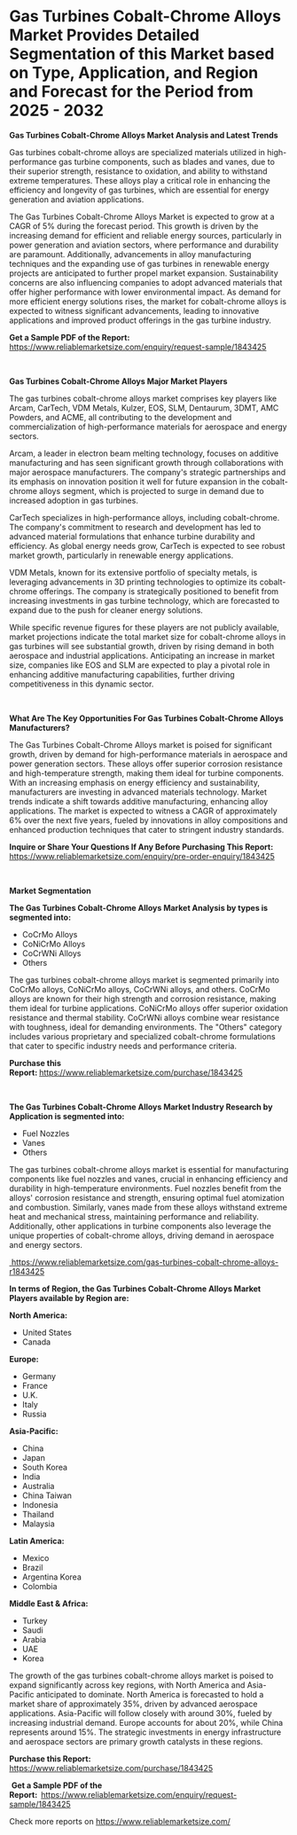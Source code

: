 <p><h1>Gas Turbines Cobalt-Chrome Alloys Market Provides Detailed Segmentation of this Market based on Type, Application, and Region and Forecast for the Period from 2025 - 2032</h1></p><p><strong>Gas Turbines Cobalt-Chrome Alloys Market Analysis and Latest Trends</strong></p>
<p><p>Gas turbines cobalt-chrome alloys are specialized materials utilized in high-performance gas turbine components, such as blades and vanes, due to their superior strength, resistance to oxidation, and ability to withstand extreme temperatures. These alloys play a critical role in enhancing the efficiency and longevity of gas turbines, which are essential for energy generation and aviation applications.</p><p>The Gas Turbines Cobalt-Chrome Alloys Market is expected to grow at a CAGR of 5% during the forecast period. This growth is driven by the increasing demand for efficient and reliable energy sources, particularly in power generation and aviation sectors, where performance and durability are paramount. Additionally, advancements in alloy manufacturing techniques and the expanding use of gas turbines in renewable energy projects are anticipated to further propel market expansion. Sustainability concerns are also influencing companies to adopt advanced materials that offer higher performance with lower environmental impact. As demand for more efficient energy solutions rises, the market for cobalt-chrome alloys is expected to witness significant advancements, leading to innovative applications and improved product offerings in the gas turbine industry.</p></p>
<p><strong>Get a Sample PDF of the Report:&nbsp;</strong> <a href="https://www.reliablemarketsize.com/enquiry/request-sample/1843425?utm_campaign=1720&utm_medium=2&utm_source=Github&utm_content=ia&utm_term=03022025&utm_id=gas-turbines-cobalt-chrome-alloys">https://www.reliablemarketsize.com/enquiry/request-sample/1843425</a></p>
<p>&nbsp;</p>
<p><strong>Gas Turbines Cobalt-Chrome Alloys Major Market Players</strong></p>
<p><p>The gas turbines cobalt-chrome alloys market comprises key players like Arcam, CarTech, VDM Metals, Kulzer, EOS, SLM, Dentaurum, 3DMT, AMC Powders, and ACME, all contributing to the development and commercialization of high-performance materials for aerospace and energy sectors.</p><p>Arcam, a leader in electron beam melting technology, focuses on additive manufacturing and has seen significant growth through collaborations with major aerospace manufacturers. The company's strategic partnerships and its emphasis on innovation position it well for future expansion in the cobalt-chrome alloys segment, which is projected to surge in demand due to increased adoption in gas turbines.</p><p>CarTech specializes in high-performance alloys, including cobalt-chrome. The company's commitment to research and development has led to advanced material formulations that enhance turbine durability and efficiency. As global energy needs grow, CarTech is expected to see robust market growth, particularly in renewable energy applications.</p><p>VDM Metals, known for its extensive portfolio of specialty metals, is leveraging advancements in 3D printing technologies to optimize its cobalt-chrome offerings. The company is strategically positioned to benefit from increasing investments in gas turbine technology, which are forecasted to expand due to the push for cleaner energy solutions.</p><p>While specific revenue figures for these players are not publicly available, market projections indicate the total market size for cobalt-chrome alloys in gas turbines will see substantial growth, driven by rising demand in both aerospace and industrial applications. Anticipating an increase in market size, companies like EOS and SLM are expected to play a pivotal role in enhancing additive manufacturing capabilities, further driving competitiveness in this dynamic sector.</p></p>
<p>&nbsp;</p>
<p><strong>What Are The Key Opportunities For Gas Turbines Cobalt-Chrome Alloys Manufacturers?</strong></p>
<p><p>The Gas Turbines Cobalt-Chrome Alloys market is poised for significant growth, driven by demand for high-performance materials in aerospace and power generation sectors. These alloys offer superior corrosion resistance and high-temperature strength, making them ideal for turbine components. With an increasing emphasis on energy efficiency and sustainability, manufacturers are investing in advanced materials technology. Market trends indicate a shift towards additive manufacturing, enhancing alloy applications. The market is expected to witness a CAGR of approximately 6% over the next five years, fueled by innovations in alloy compositions and enhanced production techniques that cater to stringent industry standards.</p></p>
<p><strong>Inquire or Share Your Questions If Any Before Purchasing This Report:</strong> <a href="https://www.reliablemarketsize.com/enquiry/pre-order-enquiry/1843425?utm_campaign=1720&utm_medium=2&utm_source=Github&utm_content=ia&utm_term=03022025&utm_id=gas-turbines-cobalt-chrome-alloys">https://www.reliablemarketsize.com/enquiry/pre-order-enquiry/1843425</a></p>
<p>&nbsp;</p>
<p><strong>Market Segmentation</strong></p>
<p><strong>The Gas Turbines Cobalt-Chrome Alloys Market Analysis by types is segmented into:</strong></p>
<p><ul><li>CoCrMo Alloys</li><li>CoNiCrMo Alloys</li><li>CoCrWNi Alloys</li><li>Others</li></ul></p>
<p><p>The gas turbines cobalt-chrome alloys market is segmented primarily into CoCrMo alloys, CoNiCrMo alloys, CoCrWNi alloys, and others. CoCrMo alloys are known for their high strength and corrosion resistance, making them ideal for turbine applications. CoNiCrMo alloys offer superior oxidation resistance and thermal stability. CoCrWNi alloys combine wear resistance with toughness, ideal for demanding environments. The "Others" category includes various proprietary and specialized cobalt-chrome formulations that cater to specific industry needs and performance criteria.</p></p>
<p><strong>Purchase this Report:&nbsp;</strong><a href="https://www.reliablemarketsize.com/purchase/1843425?utm_campaign=1720&utm_medium=2&utm_source=Github&utm_content=ia&utm_term=03022025&utm_id=gas-turbines-cobalt-chrome-alloys">https://www.reliablemarketsize.com/purchase/1843425</a></p>
<p>&nbsp;</p>
<p><strong>The Gas Turbines Cobalt-Chrome Alloys Market Industry Research by Application is segmented into:</strong></p>
<p><ul><li>Fuel Nozzles</li><li>Vanes</li><li>Others</li></ul></p>
<p><p>The gas turbines cobalt-chrome alloys market is essential for manufacturing components like fuel nozzles and vanes, crucial in enhancing efficiency and durability in high-temperature environments. Fuel nozzles benefit from the alloys' corrosion resistance and strength, ensuring optimal fuel atomization and combustion. Similarly, vanes made from these alloys withstand extreme heat and mechanical stress, maintaining performance and reliability. Additionally, other applications in turbine components also leverage the unique properties of cobalt-chrome alloys, driving demand in aerospace and energy sectors.</p></p>
<p><a href="https://www.reliablemarketsize.com/gas-turbines-cobalt-chrome-alloys-r1843425?utm_campaign=1720&utm_medium=2&utm_source=Github&utm_content=ia&utm_term=03022025&utm_id=gas-turbines-cobalt-chrome-alloys">&nbsp;https://www.reliablemarketsize.com/gas-turbines-cobalt-chrome-alloys-r1843425</a></p>
<p><strong>In terms of Region, the Gas Turbines Cobalt-Chrome Alloys Market Players available by Region are:</strong></p>
<p>
    <p> <strong> North America: </strong>
        <ul>
            <li>United States</li>
            <li>Canada</li>
        </ul>
        </p> 
    <p> <strong> Europe: </strong>
        <ul>
            <li>Germany</li>
            <li>France</li>
            <li>U.K.</li>
            <li>Italy</li>
            <li>Russia</li>
        </ul>
        </p> 
    <p> <strong> Asia-Pacific: </strong>
        <ul>
            <li>China</li>
            <li>Japan</li>
            <li>South Korea</li>
            <li>India</li>
            <li>Australia</li>
            <li>China Taiwan</li>
            <li>Indonesia</li>
            <li>Thailand</li>
            <li>Malaysia</li>
        </ul>
        </p> 
    <p> <strong> Latin America: </strong>
        <ul>
            <li>Mexico</li>
            <li>Brazil</li>
            <li>Argentina Korea</li>
            <li>Colombia</li>
        </ul>
        </p> 
    <p> <strong> Middle East & Africa: </strong>
        <ul>
            <li>Turkey</li>
            <li>Saudi</li>
            <li>Arabia</li>
            <li>UAE</li>
            <li>Korea</li>
        </ul>
    </p>
    </p>
<p><p>The growth of the gas turbines cobalt-chrome alloys market is poised to expand significantly across key regions, with North America and Asia-Pacific anticipated to dominate. North America is forecasted to hold a market share of approximately 35%, driven by advanced aerospace applications. Asia-Pacific will follow closely with around 30%, fueled by increasing industrial demand. Europe accounts for about 20%, while China represents around 15%. The strategic investments in energy infrastructure and aerospace sectors are primary growth catalysts in these regions.</p></p>
<p><strong>Purchase this Report: </strong><a href="https://www.reliablemarketsize.com/purchase/1843425?utm_campaign=1720&utm_medium=2&utm_source=Github&utm_content=ia&utm_term=03022025&utm_id=gas-turbines-cobalt-chrome-alloys">https://www.reliablemarketsize.com/purchase/1843425</a></p>
<p>&nbsp;<strong>Get a Sample PDF of the Report:&nbsp;&nbsp;</strong><a href="https://www.reliablemarketsize.com/enquiry/request-sample/1843425?utm_campaign=1720&utm_medium=2&utm_source=Github&utm_content=ia&utm_term=03022025&utm_id=gas-turbines-cobalt-chrome-alloys">https://www.reliablemarketsize.com/enquiry/request-sample/1843425</a></p>
<p><strong></strong></p>
<p>Check more reports on <a href="https://www.reliablemarketsize.com/?utm_campaign=1720&utm_medium=2&utm_source=Github&utm_content=ia&utm_term=03022025&utm_id=gas-turbines-cobalt-chrome-alloys">https://www.reliablemarketsize.com/</a></p>